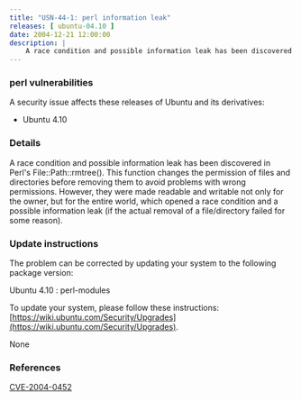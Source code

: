 ```yaml
---
title: "USN-44-1: perl information leak"
releases: [ ubuntu-04.10 ]
date: 2004-12-21 12:00:00
description: |
    A race condition and possible information leak has been discovered in Perl&#39;s File::Path::rmtree(). This function changes the permission of files and directories before removing them to avoid problems with wrong permissions. However, they were made readable and writable not only for the owner, but for the entire world, which opened a race condition and a possible information leak (if the actual removal of a file/directory failed for some reason).
--- 
```

 
### perl vulnerabilities

A security issue affects these releases of Ubuntu and its derivatives:

* Ubuntu 4.10

### Details

A race condition and possible information leak has been discovered in Perl&#39;s File::Path::rmtree(). This function changes the permission of files and directories before removing them to avoid problems with wrong permissions. However, they were made readable and writable not only for the owner, but for the entire world, which opened a race condition and a possible information leak (if the actual removal of a file/directory failed for some reason).

### Update instructions

The problem can be corrected by updating your system to the following package version:

Ubuntu 4.10
 : perl-modules 

To update your system, please follow these instructions: [https://wiki.ubuntu.com/Security/Upgrades](https://wiki.ubuntu.com/Security/Upgrades).

None

### References

 [CVE-2004-0452](http://people.ubuntu.com/~ubuntu-security/cve/CVE-2004-0452)
 
